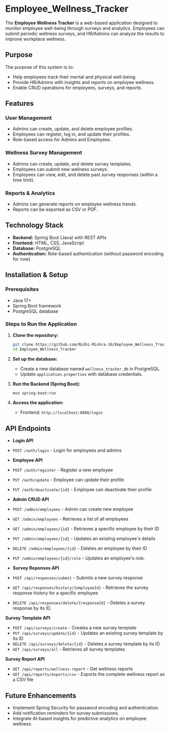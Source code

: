 # Employee_Wellness_Tracker

The **Employee Wellness Tracker** is a web-based application designed to monitor employee well-being through surveys and analytics. Employees can submit periodic wellness surveys, and HR/Admins can analyze the results to improve workplace wellness.

## Purpose
The purpose of this system is to:
- Help employees track their mental and physical well-being.
- Provide HR/Admins with insights and reports on employee wellness.
- Enable CRUD operations for employees, surveys, and reports.

## Features
### User Management
- Admins can create, update, and delete employee profiles.
- Employees can register, log in, and update their profiles.
- Role-based access for Admins and Employees.

### Wellness Survey Management
- Admins can create, update, and delete survey templates.
- Employees can submit new wellness surveys.
- Employees can view, edit, and delete past survey responses (within a time limit).

### Reports & Analytics
- Admins can generate reports on employee wellness trends.
- Reports can be exported as CSV or PDF.

## Technology Stack
- **Backend:** Spring Boot (Java) with REST APIs
- **Frontend:** HTML, CSS, JavaScript
- **Database:** PostgreSQL
- **Authentication:** Role-based authentication (without password encoding for now)

## Installation & Setup
### Prerequisites
- Java 17+
- Spring Boot framework
- PostgreSQL database

### Steps to Run the Application
1. **Clone the repository:**
   ```sh
   git clone https://github.com/Nidhi-Mishra-18/Employee_Wellness_Tracker.git
   cd Employee_Wellness_Tracker
   ```
2. **Set up the database:**
   - Create a new database named `wellness_tracker_db` in PostgreSQL.
   - Update `application.properties` with database credentials.

3. **Run the Backend (Spring Boot):**
   ```sh
   mvn spring-boot:run
   ```

4. **Access the application:**
   - Frontend: `http://localhost:8080/login`

## API Endpoints
  - **Login API**
  - `POST /auth/login` - Login for employees and admins
  
  - **Employee API**
  - `POST /auth/register` - Register a new employee
  - `PUT /auth/update` - Employee can update their profile
  - `PUT /auth/deactivate/{id}` - Employee can deactivate their profile
  
  - **Admin CRUD API**
  - `POST /admin/employees` - Admin can create new employee 
  - `GET /admin/employees` - Retrieves a list of all employees
  - `GET /admin/employees/{id}` - Retrieves a specific employee by their ID
  - `PUT /admin/employees/{id}` - Updates an existing employee's details
  - `DELETE /admin/employees/{id}` - Deletes an employee by their ID
  - `PUT /admin/employees/{id}/role` - Updates an employee's role.
    
  - **Survey Reponses API**
  - `POST /api/responses/submit` - Submits a new survey response
  - `GET /api/responses/history/{employeeId}` - Retrieves the survey response history for a specific employee
  - `DELETE /api/responses/delete/{responseId}` - Deletes a survey response by its ID.
  
  **Survey Template API**
  - `POST /api/surveys/create` - Creates a new survey template
  - `PUT /api/surveys/update/{id}` - Updates an existing survey template by its ID 
  - `DELETE /api/surveys/delete/{id}` - Deletes a survey template by its ID
  - `GET /api/surveys/all` -  Retrieves all survey templates
  
  **Survey Report API**
  - `GET /api/reports/wellness-report` - Get wellness reports
  - `GET /api/reports/exports/csv` - Exports the complete wellness report as a CSV file

## Future Enhancements
- Implement Spring Security for password encoding and authentication.
- Add notification reminders for survey submissions.
- Integrate AI-based insights for predictive analytics on employee wellness.

